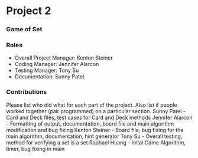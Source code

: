 # Project 2
### Game of Set

### Roles
* Overall Project Manager: Kenton Steiner
* Coding Manager: Jennifer Alarcon
* Testing Manager: Tony Su
* Documentation: Sunny Patel

### Contributions
Please list who did what for each part of the project.
Also list if people worked together (pair programmed) on a particular section.
Sunny Patel - Card and Deck files, test cases for Card and Deck methods
Jennifer Alarcon - Formatting of output, documentation, board file and main algorithm modification and bug fixing
Kenton Steiner - Board file, bug fixing for the main algorithm, documentation, hint generator
Tony Su - Overall testing, method for verifying a set is a set
Raphael Huang - Inital Game Algorithm, timer, bug fixing in main

